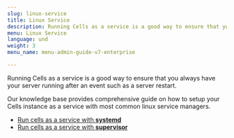 ```yaml
---
slug: linux-service
title: Linux Service
description: Running Cells as a service is a good way to ensure that you always have your server running after an event such as a server restart.
menu: Linux Service
language: und
weight: 3
menu_name: menu-admin-guide-v7-enterprise

---
```

Running Cells as a service is a good way to ensure that you always have your server running after an event such as a server restart.

Our knowledge base provides comprehensive guide on how to setup your Cells instance as a service with most common linux service managers.

- [Run cells as a service with **systemd**](https://docs.pydio.com/cells-v4/knowledge-base/deployment/running-cells-as-a-service-with-systemd/)
- [Run cells as a service with **supervisor**](https://docs.pydio.com/cells-v4/knowledge-base/deployment/running-cells-as-a-service-with-supervisor/)